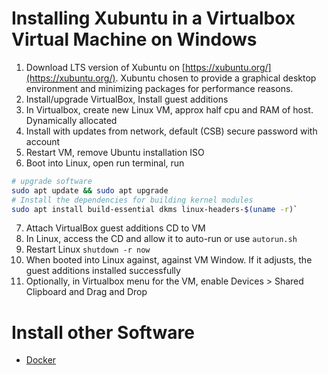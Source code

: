 # Installing Xubuntu in a Virtualbox Virtual Machine on Windows

1. Download LTS version of Xubuntu on [https://xubuntu.org/](https://xubuntu.org/). Xubuntu chosen to provide a graphical desktop environment and minimizing packages for performance reasons.
2. Install/upgrade VirtualBox, Install guest additions
3. In Virtualbox, create new Linux VM, approx half cpu and RAM of host. Dynamically allocated 
4. Install with updates from network, default (CSB) secure password with account
5. Restart VM, remove Ubuntu installation ISO
6. Boot into Linux, open run terminal, run 

```sh 
# upgrade software
sudo apt update && sudo apt upgrade
# Install the dependencies for building kernel modules
sudo apt install build-essential dkms linux-headers-$(uname -r)`

```

7. Attach VirtualBox guest additions CD to VM
8. In Linux, access the CD and allow it to auto-run or use `autorun.sh`
9. Restart Linux `shutdown -r now`
10. When booted into Linux against, against VM Window. If it adjusts, the guest additions installed successfully
11. Optionally, in Virtualbox menu for the VM, enable Devices > Shared Clipboard and Drag and Drop

# Install other Software
- [Docker](https://docs.docker.com/engine/install/ubuntu/)

